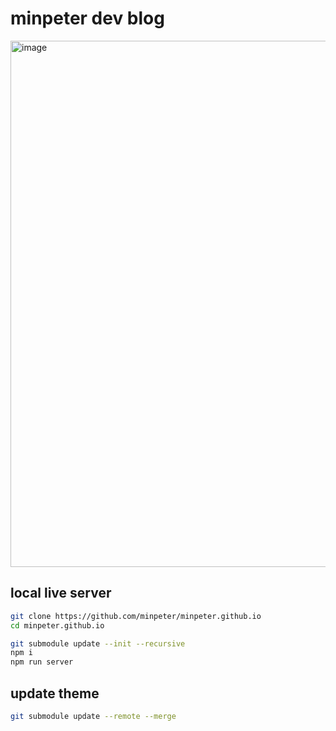 # minpeter dev blog

<img width="842" alt="image" src="https://github.com/minpeter/minpeter.github.io/assets/62207008/505550e4-d7f6-42d0-b36d-c95bbf192710">

## local live server

```bash
git clone https://github.com/minpeter/minpeter.github.io
cd minpeter.github.io

git submodule update --init --recursive
npm i
npm run server
```

## update theme

```bash
git submodule update --remote --merge
```
